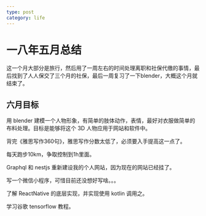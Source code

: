 ```yaml
---
type: post
category: life
---
```

# 一八年五月总结

这一个月大部分是旅行，然后用了一周左右的时间处理离职和社保代缴的事情，最后找到了人人保交了三个月的社保，最后一周复习了一下blender，大概这个月就结束了。

## 六月目标

用 blender 建模一个人物形象，有简单的肢体动作，表情，最好对衣服做简单的布料处理。目标是能够将这个 3D 人物应用于网站和软件中。

背完《雅思写作360句》，雅思写作分数太低了，必须要入手提高这一点了。

每天跑步10km，争取控制到1h里面。

Graphql 和 nestjs 重新建设我的个人网站，因为现在的网站已经挂了。

写一个微信小程序，可惜目前还没想好写啥。。。

了解 ReactNative 的底层实现，并实现使用 kotlin 调用之。

学习谷歌 tensorflow 教程。

